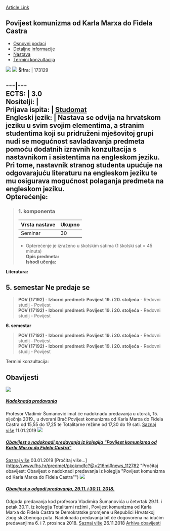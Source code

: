 [Article Link](https://www.fhs.hr/predmet/pkokmdfc)

## Povijest komunizma od Karla Marxa do Fidela Castra
  * [Osnovni podaci](https://www.fhs.hr/predmet/pkokmdfc#v1id-904854_928342_1_0 "Osnovni podaci")
  * [Detaljne informacije](https://www.fhs.hr/predmet/pkokmdfc#v1id-904854_928342_1_1 "Detaljne informacije")
  * [Nastava](https://www.fhs.hr/predmet/pkokmdfc#v1id-904854_928342_1_2 "Nastava")
  * [Termini konzultacija](https://www.fhs.hr/predmet/pkokmdfc#v1id-904854_928342_1_3 "Termini konzultacija")


[![](https://www.fhs.hr/img/flags/gif/hr.gif)](https://www.fhs.hr/predmet/pkokmdfc) [![](https://www.fhs.hr/img/flags/gif/gb.gif)](https://www.fhs.hr/en/course/thocfkmtfc)
**Šifra:** |  173129  
  
---|---  
**ECTS:** |  3.0   
**Nositelji:** |   
**Prijava ispita:** |  [Studomat](http://www.isvu.hr/studomat)  
**Engleski jezik:** |  Nastava se odvija na hrvatskom jeziku u svim svojim elementima, a stranim studentima koji su pridruženi mješovitoj grupi nudi se mogućnost savladavanja predmeta pomoću dodatnih izravnih konzultacija s nastavnikom i asistentima na engleskom jeziku. Pri tome, nastavnik stranog studenta upućuje na odgovarajuću literaturu na engleskom jeziku te mu osigurava mogućnost polaganja predmeta na engleskom jeziku.   
**Opterećenje:**  
---  
> ### 1. komponenta
> | Vrsta nastave | Ukupno  
> ---|---  
> Seminar | 30  
> * Opterećenje je izraženo u školskim satima (1 školski sat = 45 minuta)   
**Opis predmeta:**  
> **Ishodi učenja:**  

  
**Literatura:**  

  
**5. semestar** Ne predaje se  
---  
> **POV (17192) - Izborni predmeti: Povijest 19. i 20. stoljeća** - Redovni studij - Povijest  
>  **POV (17192) - Izborni predmeti: Povijest 19. i 20. stoljeća** - Redovni studij - Povijest  
>   
  
**6. semestar**  
> **POV (17192) - Izborni predmeti: Povijest 19. i 20. stoljeća** - Redovni studij - Povijest  
>  **POV (17192) - Izborni predmeti: Povijest 19. i 20. stoljeća** - Redovni studij - Povijest  
>   
Termini konzultacija: 


## Obavijesti
[ ![](https://www.fhs.hr/_pub/themes_static/hrstud2024/default/img/default_news.jpg) ](https://www.fhs.hr/predmet/pkokmdfc?@=216oz#news_112782)
#####  [Nadoknada predavanja](https://www.fhs.hr/predmet/pkokmdfc?@=216oz#news_112782)
Profesor Vladimir Šumanović imat će nadoknadu predavanja u utorak, 15. siječnja 2019., u dvorani Brač Povijest komunizma od Karla Marxa do Fidela Castra od 15,55 do 17,25 te Totalitarne režime od 17,30 do 19 sati. 
[Saznaj više](https://www.fhs.hr/predmet/pkokmdfc?@=216oz#news_112782)
11.01.2019
[ ![](https://www.fhs.hr/_pub/themes_static/hrstud2024/default/img/default_news.jpg) ](https://www.fhs.hr/predmet/pkokmdfc?@=216mi#news_112782)
#####  [Obavijest o nadoknadi predavanja iz kolegija "Povijest komunizma od Karla Marxa do Fidela Castra"](https://www.fhs.hr/predmet/pkokmdfc?@=216mi#news_112782)
[Saznaj više](https://www.fhs.hr/predmet/pkokmdfc?@=216mi#news_112782)
03.01.2019
[Pročitaj više...](https://www.fhs.hr/predmet/pkokmdfc?@=216mi#news_112782 "Pročitaj obavijest: Obavijest o nadoknadi predavanja iz kolegija "Povijest komunizma od Karla Marxa do Fidela Castra"")
[ ![](https://www.fhs.hr/_pub/themes_static/hrstud2024/default/img/default_news.jpg) ](https://www.fhs.hr/predmet/pkokmdfc?@=216dy#news_112782)
#####  [Obavijest o odgodi predavanja, 29.11. i 30.11. 2018.](https://www.fhs.hr/predmet/pkokmdfc?@=216dy#news_112782)
Odgoda predavanja kod profesora Vladimira Šumanovića u četvrtak 29.11. i petak 30.11. iz kolegija Totalitarni režimi , Povijest komunizma od Karla Marxa do Fidela Castra te Demokratske promjene u Republici Hrvatskoj zbog službenoga puta. Nadoknada predavanja bit će dogovorena na idućim predavanjima 6. i 7. prosinca 2018. 
[Saznaj više](https://www.fhs.hr/predmet/pkokmdfc?@=216dy#news_112782)
26.11.2018
[Arhiva obavijesti](https://www.fhs.hr/predmet/pkokmdfc?@=20x0n#news_112782 "Arhiva obavijesti")
